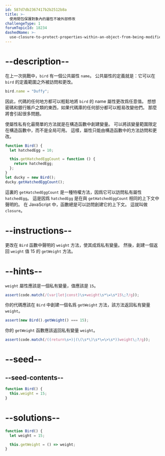 ```yaml
---
id: 587d7db2367417b2b2512b8a
title: >-
  使用閉包保護對象內的屬性不被外部修改
challengeType: 1
forumTopicId: 18234
dashedName: >-
  use-closure-to-protect-properties-within-an-object-from-being-modified-externally
---
```


# --description--

在上一次挑戰中，`bird` 有一個公共屬性 `name`。 公共屬性的定義就是：它可以在 `bird` 的定義範圍之外被訪問和更改。

```js
bird.name = "Duffy";
```

因此，代碼的任何地方都可以輕鬆地將 `bird` 的 name 屬性更改爲任意值。 想想密碼和銀行賬戶之類的東西，如果代碼庫的任何部分都可以輕易改變他們。 那麼將會引起很多問題。

使屬性私有化最簡單的方法就是在構造函數中創建變量。 可以將該變量範圍限定在構造函數中，而不是全局可用。 這樣，屬性只能由構造函數中的方法訪問和更改。

```js
function Bird() {
  let hatchedEgg = 10;

  this.getHatchedEggCount = function () {
    return hatchedEgg;
  };
}
let ducky = new Bird();
ducky.getHatchedEggCount();
```

這裏的 `getHatchedEggCount` 是一種特權方法，因爲它可以訪問私有屬性 `hatchedEgg`。 這是因爲 `hatchedEgg` 是在與 `getHatchedEggCount` 相同的上下文中聲明的。 在 JavaScript 中，函數總是可以訪問創建它的上下文。 這就叫做 `closure`。

# --instructions--

更改在 `Bird` 函數中聲明的 `weight` 方法，使其成爲私有變量。 然後，創建一個返回 `weight` 值 15 的 `getWeight` 方法。

# --hints--

`weight` 屬性應該是一個私有變量，值應該是 `15`。

```js
assert(code.match(/(var|let|const)\s+weight\s*\=\s*15\;?/g));
```

你的代碼應該在 `Bird` 中創建一個名爲 `getWeight` 方法，該方法返回私有變量 `weight`。

```js
assert(new Bird().getWeight() === 15);
```

你的 `getWeight` 函數應該返回私有變量 `weight`。

```js
assert(code.match(/((return\s+)|(\(\s*\)\s*\=\>\s*))weight\;?/g));
```

# --seed--

## --seed-contents--

```js
function Bird() {
  this.weight = 15;
}
```

# --solutions--

```js
function Bird() {
  let weight = 15;

  this.getWeight = () => weight;
}
```
